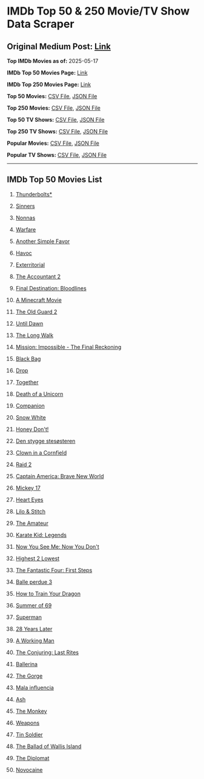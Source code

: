 # IMDb Top 50 & 250 Movie/TV Show Data Scraper

## Original Medium Post: [Link](https://medium.com/@nishantsahoo/which-movie-should-i-watch-5c83a3c0f5b1)

**Top IMDb Movies as of:** 2025-05-17

**IMDb Top 50 Movies Page:** [Link](https://www.imdb.com/search/title/?title_type=feature&release_date=2025-01-01,2025-12-31)

**IMDb Top 250 Movies Page:** [Link](https://www.imdb.com/chart/top/)

**Top 50 Movies:** [CSV File](/data/top50/movies.csv), [JSON File](/data/top50/movies.json)

**Top 250 Movies:** [CSV File](/data/top250/movies.csv), [JSON File](/data/top250/movies.json)

**Top 50 TV Shows:** [CSV File](/data/top50/shows.csv), [JSON File](/data/top50/shows.json)

**Top 250 TV Shows:** [CSV File](/data/top250/shows.csv), [JSON File](/data/top250/shows.json)

**Popular Movies:** [CSV File](/data/popular/movies.csv), [JSON File](/data/popular/movies.json)

**Popular TV Shows:** [CSV File](/data/popular/shows.csv), [JSON File](/data/popular/shows.json)

---

## IMDb Top 50 Movies List

1. [Thunderbolts\*](https://www.imdb.com/title/tt20969586/)

2. [Sinners](https://www.imdb.com/title/tt31193180/)

3. [Nonnas](https://www.imdb.com/title/tt28309594/)

4. [Warfare](https://www.imdb.com/title/tt31434639/)

5. [Another Simple Favor](https://www.imdb.com/title/tt20214908/)

6. [Havoc](https://www.imdb.com/title/tt14123284/)

7. [Exterritorial](https://www.imdb.com/title/tt30876483/)

8. [The Accountant 2](https://www.imdb.com/title/tt7068946/)

9. [Final Destination: Bloodlines](https://www.imdb.com/title/tt9619824/)

10. [A Minecraft Movie](https://www.imdb.com/title/tt3566834/)

11. [The Old Guard 2](https://www.imdb.com/title/tt14961624/)

12. [Until Dawn](https://www.imdb.com/title/tt30955489/)

13. [The Long Walk](https://www.imdb.com/title/tt10374610/)

14. [Mission: Impossible - The Final Reckoning](https://www.imdb.com/title/tt9603208/)

15. [Black Bag](https://www.imdb.com/title/tt30988739/)

16. [Drop](https://www.imdb.com/title/tt32149847/)

17. [Together](https://www.imdb.com/title/tt31184028/)

18. [Death of a Unicorn](https://www.imdb.com/title/tt28443655/)

19. [Companion](https://www.imdb.com/title/tt26584495/)

20. [Snow White](https://www.imdb.com/title/tt6208148/)

21. [Honey Don't!](https://www.imdb.com/title/tt30645201/)

22. [Den stygge stesøsteren](https://www.imdb.com/title/tt29344903/)

23. [Clown in a Cornfield](https://www.imdb.com/title/tt23060698/)

24. [Raid 2](https://www.imdb.com/title/tt28089700/)

25. [Captain America: Brave New World](https://www.imdb.com/title/tt14513804/)

26. [Mickey 17](https://www.imdb.com/title/tt12299608/)

27. [Heart Eyes](https://www.imdb.com/title/tt32558992/)

28. [Lilo & Stitch](https://www.imdb.com/title/tt11655566/)

29. [The Amateur](https://www.imdb.com/title/tt0899043/)

30. [Karate Kid: Legends](https://www.imdb.com/title/tt1674782/)

31. [Now You See Me: Now You Don't](https://www.imdb.com/title/tt4712810/)

32. [Highest 2 Lowest](https://www.imdb.com/title/tt31194612/)

33. [The Fantastic Four: First Steps](https://www.imdb.com/title/tt10676052/)

34. [Balle perdue 3](https://www.imdb.com/title/tt29768333/)

35. [How to Train Your Dragon](https://www.imdb.com/title/tt26743210/)

36. [Summer of 69](https://www.imdb.com/title/tt32378300/)

37. [Superman](https://www.imdb.com/title/tt5950044/)

38. [28 Years Later](https://www.imdb.com/title/tt10548174/)

39. [A Working Man](https://www.imdb.com/title/tt9150192/)

40. [The Conjuring: Last Rites](https://www.imdb.com/title/tt22898462/)

41. [Ballerina](https://www.imdb.com/title/tt7181546/)

42. [The Gorge](https://www.imdb.com/title/tt13654226/)

43. [Mala influencia](https://www.imdb.com/title/tt23558084/)

44. [Ash](https://www.imdb.com/title/tt17489650/)

45. [The Monkey](https://www.imdb.com/title/tt27714946/)

46. [Weapons](https://www.imdb.com/title/tt26581740/)

47. [Tin Soldier](https://www.imdb.com/title/tt20258920/)

48. [The Ballad of Wallis Island](https://www.imdb.com/title/tt27674982/)

49. [The Diplomat](https://www.imdb.com/title/tt26229612/)

50. [Novocaine](https://www.imdb.com/title/tt29603959/)
